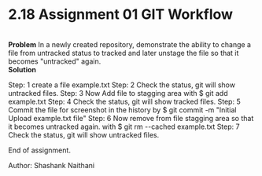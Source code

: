 # 2.18 Assignment 01 GIT Workflow

<br>
<strong>Problem</strong>
In a newly created repository, demonstrate the ability to change a file from untracked status to tracked and later unstage the file so that it becomes "untracked" again.
<br>
<strong>Solution</strong>

Step: 1  create a file example.txt
Step: 2  Check the status, git will show untracked files.
Step: 3  Now Add file to stagging area with $ git add example.txt
Step: 4  Check the status, git will show tracked files.
Step: 5  Commit the file for screenshot in the history by $ git commit -m "Initial Upload example.txt file"
Step: 6  Now remove from file stagging area so that it becomes untracked again. with $ git rm --cached example.txt
Step: 7  Check the status, git will show untracked files.


End of assignment.

Author: Shashank Naithani